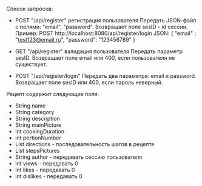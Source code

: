 Список запросов:

- POST "/api/register" регистрация пользователя
  Передать JSON-файл с полями: "email", "password".
  Возвращает поле sesID - id сессии.
  Пример: POST http://localhost:8080/api/register/login
  JSON: 
  {
    "email" : "test123@email.ru",
    "password": "123456789"
  }

- GET "/api/register" валидация пользователя
  Передать параметр sesID.
  Возвращает поле email или 400, если пользователя не существует.

- POST "/api/register/login"
  Передать два параметра: email и password.
  Возвращает поле sesID или 400, если пароль неверный. 


Рецепт содержит следующие поля:

- String name
- String category
- String description
- String mainPicture
- int cookingDuration
- int portionNumber
- List<String> directions - последовательность шагов в рецепте
- List<String> stepsPictures
- String author - передавать сессию пользователя
- int views - передавать 0
- int likes - передавать 0
- int dislikes - передавать 0
